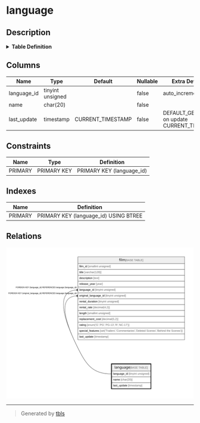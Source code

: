 # language

## Description

<details>
<summary><strong>Table Definition</strong></summary>

```sql
CREATE TABLE `language` (
  `language_id` tinyint unsigned NOT NULL AUTO_INCREMENT,
  `name` char(20) NOT NULL,
  `last_update` timestamp NOT NULL DEFAULT CURRENT_TIMESTAMP ON UPDATE CURRENT_TIMESTAMP,
  PRIMARY KEY (`language_id`)
) ENGINE=InnoDB AUTO_INCREMENT=[Redacted by tbls] DEFAULT CHARSET=utf8mb4 COLLATE=utf8mb4_0900_ai_ci
```

</details>

## Columns

| Name | Type | Default | Nullable | Extra Definition | Children | Parents | Comment |
| ---- | ---- | ------- | -------- | ---------------- | -------- | ------- | ------- |
| language_id | tinyint unsigned |  | false | auto_increment | [film](film.md) |  |  |
| name | char(20) |  | false |  |  |  |  |
| last_update | timestamp | CURRENT_TIMESTAMP | false | DEFAULT_GENERATED on update CURRENT_TIMESTAMP |  |  |  |

## Constraints

| Name | Type | Definition |
| ---- | ---- | ---------- |
| PRIMARY | PRIMARY KEY | PRIMARY KEY (language_id) |

## Indexes

| Name | Definition |
| ---- | ---------- |
| PRIMARY | PRIMARY KEY (language_id) USING BTREE |

## Relations

![er](language.svg)

---

> Generated by [tbls](https://github.com/k1LoW/tbls)
